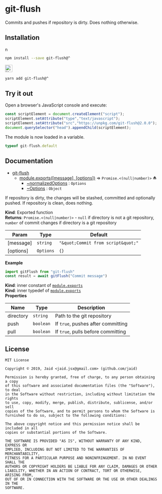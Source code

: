 # git-flush


Commits and pushes if repository is dirty. Does nothing otherwise.

## Installation
<a href='https://npmjs.com/package/git-flush'><img alt='npm logo' src='https://raw.githubusercontent.com/npm/logos/master/npm%20logo/npm-logo-red.png' height=16/></a>
```bash
npm install --save git-flush@^
```
<a href='https://yarnpkg.com/package/git-flush'><img alt='Yarn logo' src='https://raw.githubusercontent.com/yarnpkg/assets/master/yarn-kitten-full.png' height=24/></a>
```bash
yarn add git-flush@^
```


## Try it out
Open a browser's JavaScript console and execute:

```javascript
const scriptElement = document.createElement("script");
scriptElement.setAttribute("type","text/javascript");
scriptElement.setAttribute("src","https://unpkg.com/git-flush@2.0.0");
document.querySelector("head").appendChild(scriptElement);
```

The module is now loaded in a variable.

```javascript
typeof git-flush.default
```

## Documentation

* [git-flush](#module_git-flush)
    * [module.exports([message], [options])](#exp_module_git-flush--module.exports) ⇒ <code>Promise.&lt;(null\|number)&gt;</code> ⏏
        * [~normalizedOptions](#module_git-flush--module.exports..normalizedOptions) : <code>Options</code>
        * [~Options](#module_git-flush--module.exports..Options) : <code>Object</code>

If repository is dirty, the changes will be stashed, committed and optionally pushed. If repository is clean, does nothing.

**Kind**: Exported function  
**Returns**: <code>Promise.&lt;(null\|number)&gt;</code> - `null` if directory is not a git repository, `number` of commit changes if directory is a git repository  

| Param | Type | Default |
| --- | --- | --- |
| [message] | <code>string</code> | <code>&quot;\&quot;Commit from script\&quot;&quot;</code> | 
| [options] | <code>Options</code> | <code>{}</code> | 

**Example**  
```javascript
import gitFlush from "git-flush"
const result = await gitFlush("Commit message")
```
**Kind**: inner constant of [<code>module.exports</code>](#exp_module_git-flush--module.exports)  
**Kind**: inner typedef of [<code>module.exports</code>](#exp_module_git-flush--module.exports)  
**Properties**

| Name | Type | Description |
| --- | --- | --- |
| directory | <code>string</code> | Path to the git repository |
| push | <code>boolean</code> | If `true`, pushes after committing |
| pull | <code>boolean</code> | If `true`, pulls before committing |



## License
```text
MIT License

Copyright © 2019, Jaid <jaid.jsx@gmail.com> (github.com/jaid)

Permission is hereby granted, free of charge, to any person obtaining a copy
of this software and associated documentation files (the "Software"), to deal
in the Software without restriction, including without limitation the rights
to use, copy, modify, merge, publish, distribute, sublicense, and/or sell
copies of the Software, and to permit persons to whom the Software is
furnished to do so, subject to the following conditions:

The above copyright notice and this permission notice shall be included in all
copies or substantial portions of the Software.

THE SOFTWARE IS PROVIDED "AS IS", WITHOUT WARRANTY OF ANY KIND, EXPRESS OR
IMPLIED, INCLUDING BUT NOT LIMITED TO THE WARRANTIES OF MERCHANTABILITY,
FITNESS FOR A PARTICULAR PURPOSE AND NONINFRINGEMENT. IN NO EVENT SHALL THE
AUTHORS OR COPYRIGHT HOLDERS BE LIABLE FOR ANY CLAIM, DAMAGES OR OTHER
LIABILITY, WHETHER IN AN ACTION OF CONTRACT, TORT OR OTHERWISE, ARISING FROM,
OUT OF OR IN CONNECTION WITH THE SOFTWARE OR THE USE OR OTHER DEALINGS IN THE
SOFTWARE.
```
